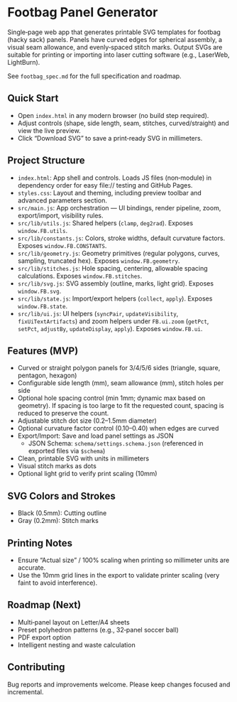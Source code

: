 # Footbag Panel Generator

Single‑page web app that generates printable SVG templates for footbag (hacky sack) panels. Panels have curved edges for spherical assembly, a visual seam allowance, and evenly‑spaced stitch marks. Output SVGs are suitable for printing or importing into laser cutting software (e.g., LaserWeb, LightBurn).

See `footbag_spec.md` for the full specification and roadmap.

## Quick Start

- Open `index.html` in any modern browser (no build step required).
- Adjust controls (shape, side length, seam, stitches, curved/straight) and view the live preview.
- Click “Download SVG” to save a print‑ready SVG in millimeters.

## Project Structure

- `index.html`: App shell and controls. Loads JS files (non‑module) in dependency order for easy file:// testing and GitHub Pages.
- `styles.css`: Layout and theming, including preview toolbar and advanced parameters section.
- `src/main.js`: App orchestration — UI bindings, render pipeline, zoom, export/import, visibility rules.
- `src/lib/utils.js`: Shared helpers (`clamp`, `deg2rad`). Exposes `window.FB.utils`.
- `src/lib/constants.js`: Colors, stroke widths, default curvature factors. Exposes `window.FB.CONSTANTS`.
- `src/lib/geometry.js`: Geometry primitives (regular polygons, curves, sampling, truncated hex). Exposes `window.FB.geometry`.
- `src/lib/stitches.js`: Hole spacing, centering, allowable spacing calculations. Exposes `window.FB.stitches`.
- `src/lib/svg.js`: SVG assembly (outline, marks, light grid). Exposes `window.FB.svg`.
- `src/lib/state.js`: Import/export helpers (`collect`, `apply`). Exposes `window.FB.state`.
- `src/lib/ui.js`: UI helpers (`syncPair`, `updateVisibility`, `fixUiTextArtifacts`) and zoom helpers under `FB.ui.zoom` (`getPct`, `setPct`, `adjustBy`, `updateDisplay`, `apply`). Exposes `window.FB.ui`.

## Features (MVP)

- Curved or straight polygon panels for 3/4/5/6 sides (triangle, square, pentagon, hexagon)
- Configurable side length (mm), seam allowance (mm), stitch holes per side
- Optional hole spacing control (min 1mm; dynamic max based on geometry). If spacing is too large to fit the requested count, spacing is reduced to preserve the count.
- Adjustable stitch dot size (0.2–1.5mm diameter)
- Optional curvature factor control (0.10–0.40) when edges are curved
- Export/Import: Save and load panel settings as JSON
  - JSON Schema: `schema/settings.schema.json` (referenced in exported files via `$schema`)
- Clean, printable SVG with units in millimeters
- Visual stitch marks as dots
- Optional light grid to verify print scaling (10mm)

## SVG Colors and Strokes

- Black (0.5mm): Cutting outline
- Gray (0.2mm): Stitch marks

## Printing Notes

- Ensure “Actual size” / 100% scaling when printing so millimeter units are accurate.
- Use the 10mm grid lines in the export to validate printer scaling (very faint to avoid interference).

## Roadmap (Next)

- Multi‑panel layout on Letter/A4 sheets
- Preset polyhedron patterns (e.g., 32‑panel soccer ball)
- PDF export option
- Intelligent nesting and waste calculation

## Contributing

Bug reports and improvements welcome. Please keep changes focused and incremental.
